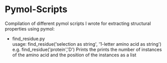 # Pymol-Scripts
Compilation of different pymol scripts I wrote for extracting structural properties using pymol:

-  find_residue.py  
   usage: find_residue('selection as string', '1-letter amino acid as string')
   e.g. find_residue('protein','D')
   Prints the prints the number of instances of the amino acid and the position of the instances as a list

